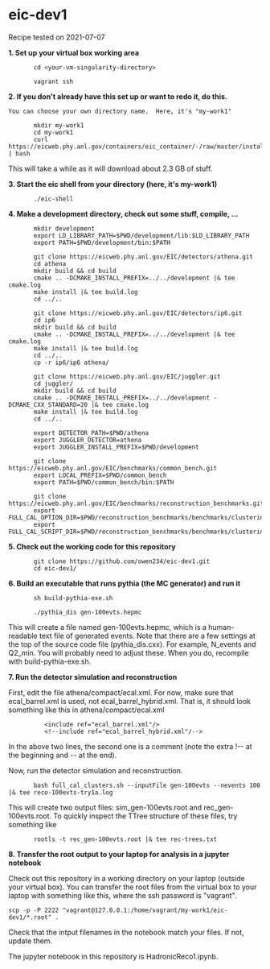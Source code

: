 # eic-dev1

Recipe tested on 2021-07-07


**1.  Set up your virtual box working area**
```
       cd <your-vm-singularity-directory>
       
       vagrant ssh
```

**2.  If you don't already have this set up or want to redo it, do this.**

    You can choose your own directory name.  Here, it's "my-work1"
```
       mkdir my-work1    
       cd my-work1       
       curl https://eicweb.phy.anl.gov/containers/eic_container/-/raw/master/install.sh | bash
```

   This will take a while as it will download about 2.3 GB of stuff.
    
    
**3.  Start the eic shell from your directory (here, it's my-work1)**
```
       ./eic-shell
```

**4.  Make a development directory, check out some stuff, compile, ...**
```
       mkdir development
       export LD_LIBRARY_PATH=$PWD/development/lib:$LD_LIBRARY_PATH
       export PATH=$PWD/development/bin:$PATH

       git clone https://eicweb.phy.anl.gov/EIC/detectors/athena.git
       cd athena
       mkdir build && cd build
       cmake .. -DCMAKE_INSTALL_PREFIX=../../development |& tee cmake.log
       make install |& tee build.log
       cd ../..

       git clone https://eicweb.phy.anl.gov/EIC/detectors/ip6.git
       cd ip6
       mkdir build && cd build
       cmake .. -DCMAKE_INSTALL_PREFIX=../../development |& tee cmake.log
       make install |& tee build.log
       cd ../..
       cp -r ip6/ip6 athena/

       git clone https://eicweb.phy.anl.gov/EIC/juggler.git
       cd juggler/
       mkdir build && cd build
       cmake .. -DCMAKE_INSTALL_PREFIX=../../development -DCMAKE_CXX_STANDARD=20 |& tee cmake.log
       make install |& tee build.log
       cd ../..

       export DETECTOR_PATH=$PWD/athena
       export JUGGLER_DETECTOR=athena
       export JUGGLER_INSTALL_PREFIX=$PWD/development

       git clone https://eicweb.phy.anl.gov/EIC/benchmarks/common_bench.git
       export LOCAL_PREFIX=$PWD/common_bench
       export PATH=$PWD/common_bench/bin:$PATH

       git clone https://eicweb.phy.anl.gov/EIC/benchmarks/reconstruction_benchmarks.git
       export FULL_CAL_OPTION_DIR=$PWD/reconstruction_benchmarks/benchmarks/clustering/options
       export FULL_CAL_SCRIPT_DIR=$PWD/reconstruction_benchmarks/benchmarks/clustering/scripts
```

**5. Check out the working code for this repository**
```
       git clone https://github.com/owen234/eic-dev1.git
       cd eic-dev1/
```


**6. Build an executable that runs pythia (the MC generator) and run it**
```
       sh build-pythia-exe.sh

       ./pythia_dis gen-100evts.hepmc
```
   This will create a file named gen-100evts.hepmc, which is a human-readable text file of
   generated events.
   Note that there are a few settings at the top of the source code file (pythia_dis.cxx).
   For example, N_events and Q2_min.  You will probably need to adjust these.  When you do,
   recompile with build-pythia-exe.sh.  


**7. Run the detector simulation and reconstruction**

  First, edit the file athena/compact/ecal.xml.  For now, make sure that ecal_barrel.xml is used,
  not ecal_barrel_hybrid.xml.  That is, it should look something like this in athena/compact/ecal.xml

```
          <include ref="ecal_barrel.xml"/>
          <!--include ref="ecal_barrel_hybrid.xml"/-->
```

  In the above two lines, the second one is a comment (note the extra !-- at the beginning and -- at the end).

  Now, run the detector simulation and reconstruction.

```
       bash full_cal_clusters.sh --inputFile gen-100evts --nevents 100 |& tee reco-100evts-try1a.log
```
 This will create two output files: sim_gen-100evts.root and rec_gen-100evts.root.  To quickly inspect the
 TTree structure of these files, try something like
```
       rootls -t rec_gen-100evts.root |& tee rec-trees.txt
```

**8. Transfer the root output to your laptop for analysis in a jupyter notebook**

Check out this repository in a working directory on your laptop (outside your virtual box).
You can transfer the root files from the virtual box to your laptop with something like this,
where the ssh password is "vagrant".

```
scp -p -P 2222 "vagrant@127.0.0.1:/home/vagrant/my-work1/eic-dev1/*.root" .
```

Check that the intput filenames in the notebook match your files.  If not, update them.

The jupyter notebook in this repository is HadronicReco1.ipynb.
   
